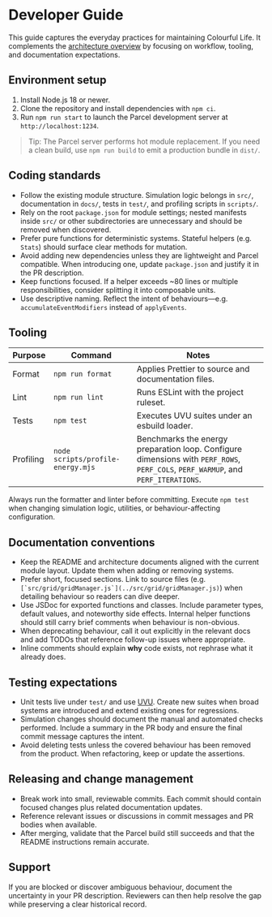 # Developer Guide

This guide captures the everyday practices for maintaining Colourful Life. It
complements the [architecture overview](architecture-overview.md) by focusing on
workflow, tooling, and documentation expectations.

## Environment setup

1. Install Node.js 18 or newer.
2. Clone the repository and install dependencies with `npm ci`.
3. Run `npm run start` to launch the Parcel development server at
   `http://localhost:1234`.

> Tip: The Parcel server performs hot module replacement. If you need a clean
> build, use `npm run build` to emit a production bundle in `dist/`.

## Coding standards

- Follow the existing module structure. Simulation logic belongs in `src/`,
  documentation in `docs/`, tests in `test/`, and profiling scripts in
  `scripts/`.
- Rely on the root `package.json` for module settings; nested manifests inside
  `src/` or other subdirectories are unnecessary and should be removed when
  discovered.
- Prefer pure functions for deterministic systems. Stateful helpers (e.g.
  `Stats`) should surface clear methods for mutation.
- Avoid adding new dependencies unless they are lightweight and Parcel
  compatible. When introducing one, update `package.json` and justify it in the
  PR description.
- Keep functions focused. If a helper exceeds ~80 lines or multiple
  responsibilities, consider splitting it into composable units.
- Use descriptive naming. Reflect the intent of behaviours—e.g. `accumulateEventModifiers`
  instead of `applyEvents`.

## Tooling

| Purpose   | Command                           | Notes                                                                                                                             |
| --------- | --------------------------------- | --------------------------------------------------------------------------------------------------------------------------------- |
| Format    | `npm run format`                  | Applies Prettier to source and documentation files.                                                                               |
| Lint      | `npm run lint`                    | Runs ESLint with the project ruleset.                                                                                             |
| Tests     | `npm test`                        | Executes UVU suites under an esbuild loader.                                                                                      |
| Profiling | `node scripts/profile-energy.mjs` | Benchmarks the energy preparation loop. Configure dimensions with `PERF_ROWS`, `PERF_COLS`, `PERF_WARMUP`, and `PERF_ITERATIONS`. |

Always run the formatter and linter before committing. Execute `npm test` when
changing simulation logic, utilities, or behaviour-affecting configuration.

## Documentation conventions

- Keep the README and architecture documents aligned with the current module
  layout. Update them when adding or removing systems.
- Prefer short, focused sections. Link to source files (e.g.
  ``[`src/grid/gridManager.js`](../src/grid/gridManager.js)``) when detailing
  behaviour so readers can dive deeper.
- Use JSDoc for exported functions and classes. Include parameter types,
  default values, and noteworthy side effects. Internal helper functions should
  still carry brief comments when behaviour is non-obvious.
- When deprecating behaviour, call it out explicitly in the relevant docs and
  add TODOs that reference follow-up issues where appropriate.
- Inline comments should explain **why** code exists, not rephrase what it
  already does.

## Testing expectations

- Unit tests live under `test/` and use [UVU](https://github.com/lukeed/uvu).
  Create new suites when broad systems are introduced and extend existing ones
  for regressions.
- Simulation changes should document the manual and automated checks performed.
  Include a summary in the PR body and ensure the final commit message captures
  the intent.
- Avoid deleting tests unless the covered behaviour has been removed from the
  product. When refactoring, keep or update the assertions.

## Releasing and change management

- Break work into small, reviewable commits. Each commit should contain focused
  changes plus related documentation updates.
- Reference relevant issues or discussions in commit messages and PR bodies when
  available.
- After merging, validate that the Parcel build still succeeds and that the
  README instructions remain accurate.

## Support

If you are blocked or discover ambiguous behaviour, document the uncertainty in
your PR description. Reviewers can then help resolve the gap while preserving a
clear historical record.
